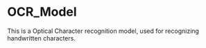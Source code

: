 # OCR_Model
This is a Optical Character recognition model, used for recognizing handwritten characters.
